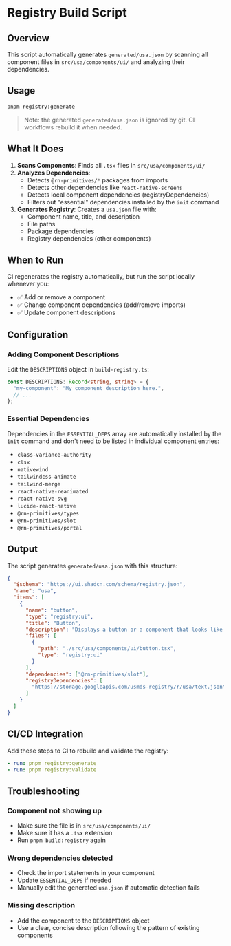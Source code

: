 # Registry Build Script

## Overview

This script automatically generates `generated/usa.json` by scanning all component files in `src/usa/components/ui/` and analyzing their dependencies.

## Usage

```bash
pnpm registry:generate
```

> Note: the generated `generated/usa.json` is ignored by git. CI workflows rebuild it when needed.

## What It Does

1. **Scans Components**: Finds all `.tsx` files in `src/usa/components/ui/`
2. **Analyzes Dependencies**:
   - Detects `@rn-primitives/*` packages from imports
   - Detects other dependencies like `react-native-screens`
   - Detects local component dependencies (registryDependencies)
   - Filters out "essential" dependencies installed by the `init` command
3. **Generates Registry**: Creates a `usa.json` file with:
   - Component name, title, and description
   - File paths
   - Package dependencies
   - Registry dependencies (other components)

## When to Run

CI regenerates the registry automatically, but run the script locally whenever you:

- ✅ Add or remove a component
- ✅ Change component dependencies (add/remove imports)
- ✅ Update component descriptions

## Configuration

### Adding Component Descriptions

Edit the `DESCRIPTIONS` object in `build-registry.ts`:

```typescript
const DESCRIPTIONS: Record<string, string> = {
  "my-component": "My component description here.",
  // ...
};
```

### Essential Dependencies

Dependencies in the `ESSENTIAL_DEPS` array are automatically installed by the `init` command and don't need to be listed in individual component entries:

- `class-variance-authority`
- `clsx`
- `nativewind`
- `tailwindcss-animate`
- `tailwind-merge`
- `react-native-reanimated`
- `react-native-svg`
- `lucide-react-native`
- `@rn-primitives/types`
- `@rn-primitives/slot`
- `@rn-primitives/portal`

## Output

The script generates `generated/usa.json` with this structure:

```json
{
  "$schema": "https://ui.shadcn.com/schema/registry.json",
  "name": "usa",
  "items": [
    {
      "name": "button",
      "type": "registry:ui",
      "title": "Button",
      "description": "Displays a button or a component that looks like a button.",
      "files": [
        {
          "path": "./src/usa/components/ui/button.tsx",
          "type": "registry:ui"
        }
      ],
      "dependencies": ["@rn-primitives/slot"],
      "registryDependencies": [
        "https://storage.googleapis.com/usmds-registry/r/usa/text.json"
      ]
    }
  ]
}
```

## CI/CD Integration

Add these steps to CI to rebuild and validate the registry:

```yaml
- run: pnpm registry:generate
- run: pnpm registry:validate
```

## Troubleshooting

### Component not showing up

- Make sure the file is in `src/usa/components/ui/`
- Make sure it has a `.tsx` extension
- Run `pnpm build:registry` again

### Wrong dependencies detected

- Check the import statements in your component
- Update `ESSENTIAL_DEPS` if needed
- Manually edit the generated `usa.json` if automatic detection fails

### Missing description

- Add the component to the `DESCRIPTIONS` object
- Use a clear, concise description following the pattern of existing components
